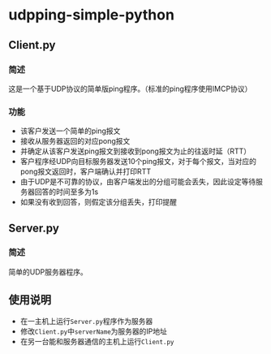# udpping-simple-python

## Client.py
### 简述
这是一个基于UDP协议的简单版ping程序。（标准的ping程序使用IMCP协议）

### 功能
+ 该客户发送一个简单的ping报文
+ 接收从服务器返回的对应pong报文
+ 并确定从该客户发送ping报文到接收到pong报文为止的往返时延（RTT）
+ 客户程序经UDP向目标服务器发送10个ping报文，对于每个报文，当对应的pong报文返回时，客户端确认并打印RTT
+ 由于UDP是不可靠的协议，由客户端发出的分组可能会丢失，因此设定等待服务器回答的时间至多为1s
+ 如果没有收到回答，则假定该分组丢失，打印提醒

## Server.py
### 简述
简单的UDP服务器程序。

## 使用说明
+ 在一主机上运行`Server.py`程序作为服务器
+ 修改`Client.py`中`serverName`为服务器的IP地址
+ 在另一台能和服务器通信的主机上运行`Client.py`

